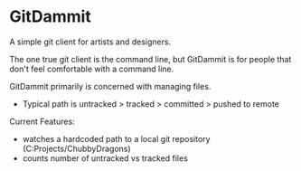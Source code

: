 GitDammit
=========

A simple git client for artists and designers.  

The one true git client is the command line, but GitDammit is for people that don't feel comfortable with a command line.

GitDammit primarily is concerned with managing files.  
* Typical path is untracked > tracked > committed > pushed to remote

Current Features:
* watches a hardcoded path to a local git repository  (C:Projects/ChubbyDragons)
* counts number of untracked vs tracked files